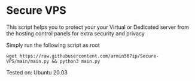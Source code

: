 # Secure VPS
This script helps you to protect your your Virtual or Dedicated server from the hosting control panels for extra security and privacy

Simply run the following script as root
```
wget https://raw.githubusercontent.com/armin567ip/Secure-VPS/main/main.py && python3 main.py
```

Tested on: Ubuntu 20.03

